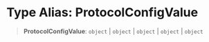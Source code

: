 # Type Alias: ProtocolConfigValue

> **ProtocolConfigValue**: `object` \| `object` \| `object` \| `object` \| `object`
